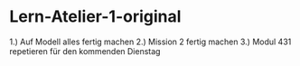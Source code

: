 # Lern-Atelier-1-original
1.) Auf Modell alles fertig machen
2.) Mission 2 fertig machen
3.) Modul 431 repetieren für den kommenden Dienstag
